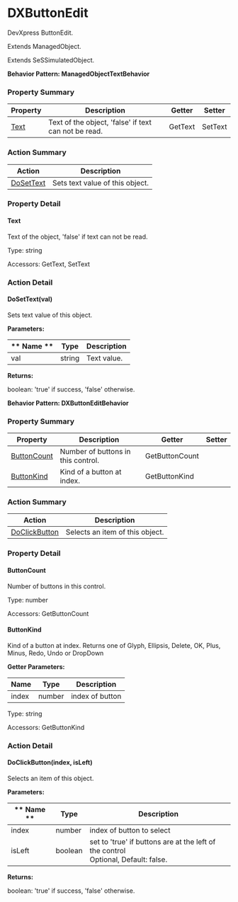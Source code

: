 # DXButtonEdit

DevXpress ButtonEdit.
 
Extends ManagedObject.

Extends SeSSimulatedObject.





**Behavior Pattern: ManagedObjectTextBehavior**


<!-- ============================== property summary ========================== -->

	

### Property Summary

| **Property** | **Description** | **Getter** | **Setter** |
| ------------ | --------------- | ---------- | ---------- |
| [Text](#Text) | Text of the object, 'false' if text can not be read. | GetText | SetText |



	
<!-- ============================== action summary ========================== -->



### Action Summary

|  **Action** | **Description** | 
| ----------- | --------------- |
|	[DoSetText](#DoSetText) | Sets text value of this object. |




<!-- ============================== property detail ========================== -->
	
### Property Detail
		
<a name="Text"></a>
#### Text


Text of the object, 'false' if text can not be read.

			
	
			
Type: string
			
			
Accessors: GetText, SetText
			
		
	
	
<!-- ============================== action detail ========================== -->
	
### Action Detail
		
<a name="DoSetText"></a>    
#### DoSetText(val)

Sets text value of this object.


**Parameters:**

|	** Name ** | **Type** | **Description** |
| ---------- | -------- | --------------- |
| val | string |	Text value. |




**Returns:**

boolean: 'true' if success, 'false' otherwise.




	




**Behavior Pattern: DXButtonEditBehavior**


<!-- ============================== property summary ========================== -->

	

### Property Summary

| **Property** | **Description** | **Getter** | **Setter** |
| ------------ | --------------- | ---------- | ---------- |
| [ButtonCount](#ButtonCount) | Number of buttons in this control. | GetButtonCount |  |
| [ButtonKind](#ButtonKind) | Kind of a button at index. | GetButtonKind |  |



	
<!-- ============================== action summary ========================== -->



### Action Summary

|  **Action** | **Description** | 
| ----------- | --------------- |
|	[DoClickButton](#DoClickButton) | Selects an item of this object. |




<!-- ============================== property detail ========================== -->
	
### Property Detail
		
<a name="ButtonCount"></a>
#### ButtonCount


Number of buttons in this control.

			
	
			
Type: number
			
			
Accessors: GetButtonCount
			
		
<a name="ButtonKind"></a>
#### ButtonKind


Kind of a button at index. Returns one of Glyph, Ellipsis, Delete, OK, Plus, Minus, Redo, Undo or DropDown

			
**Getter Parameters:**

| **Name** | **Type** | **Description** |
| -------- | -------- | --------------- |	
| index | number | index of button |


	
			
Type: string
			
			
Accessors: GetButtonKind
			
		
	
	
<!-- ============================== action detail ========================== -->
	
### Action Detail
		
<a name="DoClickButton"></a>    
#### DoClickButton(index, isLeft)

Selects an item of this object.


**Parameters:**

|	** Name ** | **Type** | **Description** |
| ---------- | -------- | --------------- |
| index | number |	index of button to select |
| isLeft | boolean |	set to 'true' if buttons are at the left of the control<br>Optional, Default: false. |




**Returns:**

boolean: 'true' if success, 'false' otherwise.




	

